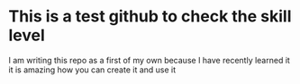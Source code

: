 # This is a test github to check the skill level

I am writing this repo as a first of my own because I have recently learned it
it is amazing how you can create it and use it 
